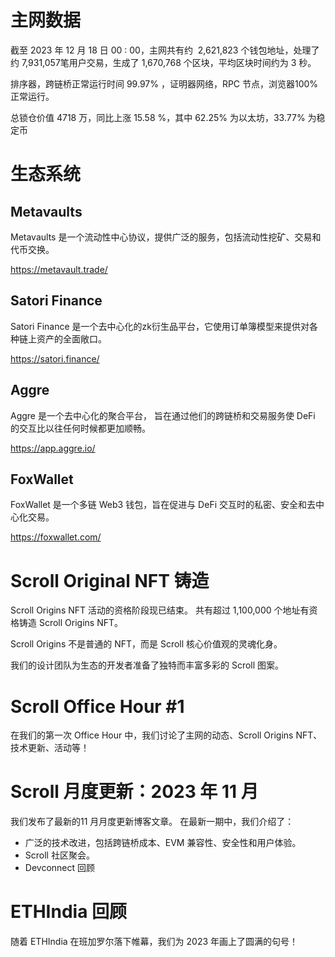 
# 主网数据

截至 2023 年 12 月 18 日 00 : 00，主网共有约   2,621,823 个钱包地址，处理了约  7,931,057笔用户交易，生成了 1,670,768 个区块，平均区块时间约为 3 秒。

排序器，跨链桥正常运行时间 99.97% ，证明器网络，RPC 节点，浏览器100% 正常运行。


总锁仓价值 4718 万，同比上涨 15.58 %，其中 62.25% 为以太坊，33.77% 为稳定币


# 生态系统

## Metavaults
Metavaults 是一个流动性中心协议，提供广泛的服务，包括流动性挖矿、交易和代币交换。

https://metavault.trade/


## Satori Finance
Satori Finance 是一个去中心化的zk衍生品平台，它使用订单簿模型来提供对各种链上资产的全面敞口。

https://satori.finance/


## Aggre
Aggre 是一个去中心化的聚合平台， 旨在通过他们的跨链桥和交易服务使 DeFi 的交互比以往任何时候都更加顺畅。

https://app.aggre.io/

## FoxWallet
FoxWallet 是一个多链 Web3 钱包，旨在促进与 DeFi 交互时的私密、安全和去中心化交易。

https://foxwallet.com/


# Scroll Original NFT 铸造
Scroll Origins NFT 活动的资格阶段现已结束。 共有超过 1,100,000 个地址有资格铸造 Scroll Origins NFT。

Scroll Origins 不是普通的 NFT，而是 Scroll 核心价值观的灵魂化身。

我们的设计团队为生态的开发者准备了独特而丰富多彩的 Scroll 图案。



# Scroll Office Hour #1

在我们的第一次 Office Hour 中，我们讨论了主网的动态、Scroll Origins NFT、技术更新、活动等！


# Scroll 月度更新：2023 年 11 月

我们发布了最新的11 月月度更新博客文章。 
在最新一期中，我们介绍了： 
- 广泛的技术改进，包括跨链桥成本、EVM 兼容性、安全性和用户体验。 
- Scroll 社区聚会。
- Devconnect 回顾

  
# ETHIndia 回顾

随着 ETHIndia 在班加罗尔落下帷幕，我们为 2023 年画上了圆满的句号！
